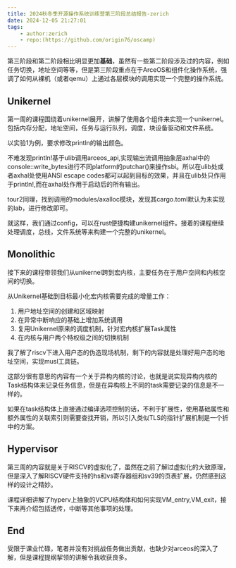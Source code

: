 ```yaml
---
title: 2024秋冬季开源操作系统训练营第三阶段总结报告-zerich
date: 2024-12-05 21:27:01
tags:
    - author:zerich
    - repo:(https://github.com/origin76/oscamp)
---
```


第三阶段和第二阶段相比明显更加**基础**，虽然有一些第二阶段涉及过的内容，例如任务切换，地址空间等等，但是第三阶段重点在于ArceOS和组件化操作系统，强调了如何从裸机（或者qemu）上通过各层模块的调用实现一个完整的操作系统。

## Unikernel

第一周的课程围绕着unikernel展开，讲解了使用各个组件来实现一个unikernel。包括内存分配，地址空间，任务与运行队列，调度，块设备驱动和文件系统。

以实验1为例，要求修改println的输出颜色。

不难发现println!基于ulib调用arceos_api,实现输出流调用抽象层axhal中的console::write_bytes进行不同platform的putchar()来操作sbi。所以在ulib处或者axhal处使用ANSI escape codes都可以起到目标的效果，并且在ulib处只作用于println!,而在axhal处作用于启动后的所有输出。

tour2同理，找到调用的modules/axalloc模块，发现其cargo.toml默认为未实现的lab，进行修改即可。

就这样，我们通过config，可以在rust便捷构建unikernel组件。接着的课程继续处理调度，总线，文件系统等来构建一个完整的unikernel。

## Monolithic

接下来的课程带领我们从unikernel跨到宏内核，主要任务在于用户空间和内核空间的切换。

从Unikernel基础到目标最小化宏内核需要完成的增量工作：
1. 用户地址空间的创建和区域映射
2. 在异常中断响应的基础上增加系统调用
3. 复用Unikernel原来的调度机制，针对宏内核扩展Task属性
4. 在内核与用户两个特权级之间的切换机制

我了解了riscv下进入用户态的伪造现场机制，剩下的内容就是处理好用户态的地址空间，实现musl工具链。

这部分很有意思的内容有一个关于异构内核的讨论，也就是说实现异构内核的Task结构体来记录任务信息，但是在异构核上不同的task需要记录的信息是不一样的。

如果在task结构体上直接通过编译选项控制的话，不利于扩展性，使用基础属性和额外属性的关联索引则需要查找开销，所以引入类似TLS的指针扩展机制是一个折中的方案。

## Hypervisor

第三周的内容就是关于RISCV的虚拟化了，虽然在之前了解过虚拟化的大致原理，但是深入了解RISCV硬件支持的hs和vs寄存器组和sv39的页表扩展，仍然感到这样的设计之精妙。

课程详细讲解了hyperv上抽象的VCPU结构体和如何实现VM_entry,VM_exit，接下来再介绍包括透传，中断等其他事项的处理。

## End

受限于课业忙碌，笔者并没有对挑战任务做出贡献，也缺少对arceos的深入了解，但是课程提纲挈领的讲解令我收获良多。